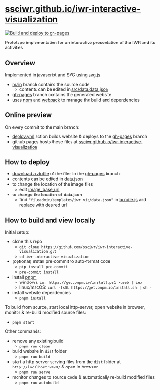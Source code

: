# [ssciwr.github.io/iwr-interactive-visualization](https://ssciwr.github.io/iwr-interactive-visualization/)

[![Build and deploy to gh-pages](https://github.com/ssciwr/iwr-interactive-visualization/actions/workflows/deploy.yml/badge.svg)](https://github.com/ssciwr/iwr-interactive-visualization/actions/workflows/deploy.yml)

Prototype implementation for an interactive presentation of the IWR and its activities

## Overview

Implemented in javascript and SVG using [svg.js](https://svgjs.dev/)

- [main](https://github.com/ssciwr/iwr-interactive-visualization/tree/main) branch contains the source code
  - contents can be edited in [src/data/data.json](https://github.com/ssciwr/iwr-interactive-visualization/blob/main/src/data/data.json)
- [gh-pages](https://github.com/ssciwr/iwr-interactive-visualization/tree/gh-pages) branch contains the generated website
- uses [npm](https://www.npmjs.com/) and [webpack](https://webpack.js.org/) to manage the build and dependencies

## Online preview

On every commit to the main branch:

- [deploy.yml](https://github.com/ssciwr/iwr-interactive-visualization/actions/workflows/deploy.yml) action builds website & deploys to the [gh-pages](https://github.com/ssciwr/iwr-interactive-visualization/tree/gh-pages) branch
- github pages hosts these files at [ssciwr.github.io/iwr-interactive-visualization](https://ssciwr.github.io/iwr-interactive-visualization/)

## How to deploy

- [download a zipfile](https://github.com/ssciwr/iwr-interactive-visualization/archive/refs/heads/gh-pages.zip) of the files in the [gh-pages](https://github.com/ssciwr/iwr-interactive-visualization/tree/gh-pages) branch
- contents can be edited in [data.json](https://raw.githubusercontent.com/ssciwr/iwr-interactive-visualization/gh-pages/fileadmin/templates/iwr_vis/data.json)
- to change the location of the image files
  - edit [image_base_url](https://github.com/ssciwr/iwr-interactive-visualization/blob/gh-pages/fileadmin/templates/iwr_vis/data.json#L2)
- to change the location of data.json
  - find `"fileadmin/templates/iwr_vis/data.json"` in [bundle.js](https://github.com/ssciwr/iwr-interactive-visualization/blob/gh-pages/bundle.js) and replace with desired url

## How to build and view locally

Initial setup:

- clone this repo
  - `git clone https://github.com/ssciwr/iwr-interactive-visualization.git`
  - `cd iwr-interactive-visualization`
- (optional) install pre-commit to auto-format code
  - `pip install pre-commit`
  - `pre-commit install`
- install [pnpm](https://pnpm.io/installation)
  - windows: `iwr https://get.pnpm.io/install.ps1 -useb | iex`
  - linux/macOS: `curl -fsSL https://get.pnpm.io/install.sh | sh -`
- install website dependencies
  - `pnpm install`

To build from source, start local http-server, open website in browser, monitor & re-build modified source files:

- `pnpm start`

Other commands:

- remove any existing build
  - `pnpm run clean`
- build website in `dist` folder
  - `pnpm run build`
- start a http-server serving files from the `dist` folder at `http://localhost:8080/` & open in browser
  - `pnpm run serve`
- monitor changes to source code & automatically re-build modified files
  - `pnpm run autobuild`
